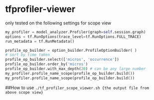 # tfprofiler-viewer

only tested on the following settings for scope view

```python
my_profiler = model_analyzer.Profiler(graph=self.session.graph)
options = tf.RunOptions(trace_level=tf.RunOptions.FULL_TRACE)
run_metadata = tf.RunMetadata()

profile_op_builder = option_builder.ProfileOptionBuilder( )
# sort by time taken
profile_op_builder.select(['micros', 'occurrence'])
profile_op_builder.order_by('micros')
profile_op_builder.with_max_depth(20) # can be any large number
my_profiler.profile_name_scope(profile_op_builder.build())
my_profiler.profile_name_scope(profile_op_builder.build())
```

##How to use
`./tf_profiler_scope_viewer.sh {the output file from above scope view}`
